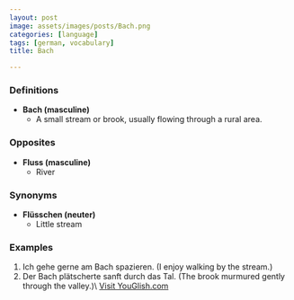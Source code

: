 ```yaml
---
layout: post
image: assets/images/posts/Bach.png
categories: [language]
tags: [german, vocabulary]
title: Bach

---
```


### Definitions
- **Bach (masculine)**
  - A small stream or brook, usually flowing through a rural area.
  
### Opposites
- **Fluss (masculine)**
  - River
  
### Synonyms
- **Flüsschen (neuter)**
  - Little stream

### Examples
1. Ich gehe gerne am Bach spazieren. (I enjoy walking by the stream.)
2. Der Bach plätscherte sanft durch das Tal. (The brook murmured gently through the valley.)\ <a id="yg-widget-0" class="youglish-widget" data-query="Bach" data-lang="german" data-components="8412" data-auto-start="0" data-bkg-color="theme_light" data-title="How%20to%20pronounce%20Bach%20in%20German"  rel="nofollow" href="https://youglish.com">Visit YouGlish.com</a><script async src="https://youglish.com/public/emb/widget.js" charset="utf-8"></script>